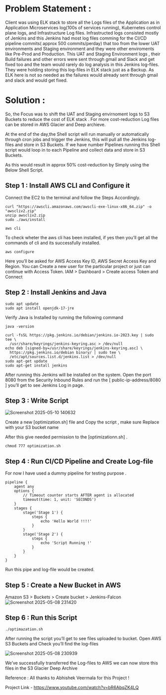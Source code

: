 # Problem Statement :
Client was using ELK stack to store all the Logs files of the Application as in Application Microservices log(100s of services running), Kubernetes control plane logs, and Infrastructure Log files. Infrastructed logs consisted mostly of Jenkins and this Jenkins had most log files comming for the CI/CD pipeline commits( approx 500 commits/perday) that too from the lower UAT environments and Staging environment and they were other enviroments like Pre-Prod and Production. This UAT and Staging Environment logs , their Build failures and other errors were sent through gmail and Slack and get fixed too and the team would rarely do log analysis in this Jenkins log-files. They were holding storing this log-files in ELK stack just as a Backup. As ELK here is not so needed as the failures would already sent through gmail and slack and would get fixed.

# Solution :
So, the Focus was to shift the UAT and Staging envirnoment logs to S3 Buckets to reduce the cost of ELK stack . For more cost-reduction Log files can be stored in AWS Glacier and Deep archieve.

At the end of the day,the Shell script will run manually or automatically through cron jobs and trigger the Jenkins, this will pull all the Jenkins log-files and store in S3 Buckets. If we have number Pipelines running this Shell script would loop in to each Pipeline and collect data and store in S3 Buckets.

As this would result in approx 50% cost-reduction by Simply using the Below Shell Script.

## Step 1 : Install AWS CLI and Configure it
Connect the EC2 to the terminal and follow the Steps Accordingly.

```
curl "https://awscli.amazonaws.com/awscli-exe-linux-x86_64.zip" -o "awscliv2.zip"
unzip awscliv2.zip
sudo ./aws/install
```
```
aws cli
```
To check wheter the aws cli has been installed, if yes then you’ll get all the commands of cli and its successfully installed.


```
aws configure
``` 
Here you’ll be asked for AWS Access Key ID, AWS Secret Access Key and Region. You can Create a new user for the particular project or just can continue with Access Token. IAM > Dashboard > Create access Token and Connect

## Step 2 : Install Jenkins and Java

```
sudo apt update
sudo apt install openjdk-17-jre
```
Verify Java is Installed by running the following command

```
java -version
```
```
curl -fsSL https://pkg.jenkins.io/debian/jenkins.io-2023.key | sudo tee \
  /usr/share/keyrings/jenkins-keyring.asc > /dev/null
echo deb [signed-by=/usr/share/keyrings/jenkins-keyring.asc] \
  https://pkg.jenkins.io/debian binary/ | sudo tee \
  /etc/apt/sources.list.d/jenkins.list > /dev/null
sudo apt-get update
sudo apt-get install jenkins
```
After running this Jenkins will be installed on the system. Open the port 8080 from the Security Inbound Rules and run the [ public-ip-address/8080 ] you’ll get to see Jenkins Log in page.

## Step 3 : Write Script

![Screenshot 2025-05-10 140632](https://github.com/user-attachments/assets/ecdc9ba9-2749-4339-955a-db60f9afc1c7)

Create a new [optimization.sh] file and Copy the script , make sure Replace with your S3 bucket name

After this give needed permission to the [optimizationn.sh] .

```
chmod 777 optimization.sh
```
## Step 4 : Run CI/CD Pipeline and Create Log-file
For now I have used a dummy pipeline for testing purpose .


```
pipeline {
    agent any
    options {
        // Timeout counter starts AFTER agent is allocated
        timeout(time: 1, unit: 'SECONDS')
    }
    stages {
        stage('Stage 1') {
            steps {
                echo 'Hello World !!!!'
            }
        }
        stage('Stage 2') {
            steps {
                echo 'Script Running !'
            }
        }
    }
}
```

Run this pipe and log-file would be created.


## Step 5 : Create a New Bucket in AWS
Amazon S3 > Buckets > Create bucket \> Jenkins-Falcon
![Screenshot 2025-05-08 231420](https://github.com/user-attachments/assets/591f47b7-e127-42c6-ab0c-183b618eeb26)
  
## Step 6 : Run this Script
```
./optimazation.sh
```
After running the script you’ll get to see files uploaded to bucket. Open AWS S3 Buckets and Check you’ll find the log-files

![Screenshot 2025-05-08 230939](https://github.com/user-attachments/assets/be68edb4-08f6-448d-88fb-f4f6ccdc77c5)


We’ve successfully transferred the Log-files to AWS we can now store this files in the S3 Glacier Deep Archive

Reference :
All thanks to Abhishek Veermala for this Project !

Project Link - https://www.youtube.com/watch?v=bR6AbqZK4LQ
